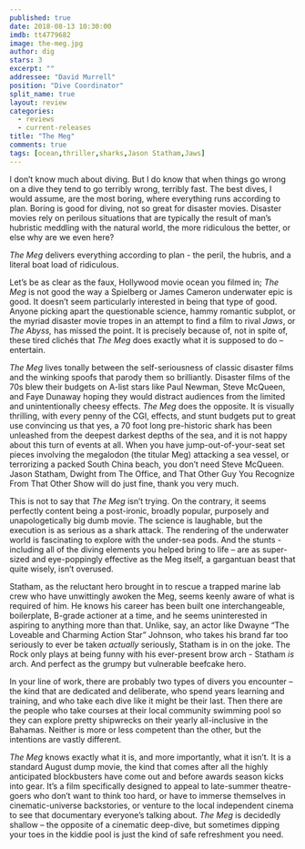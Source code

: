 ```yaml
---
published: true
date: 2018-08-13 10:30:00
imdb: tt4779682
image: the-meg.jpg
author: dig
stars: 3
excerpt: ""
addressee: "David Murrell"
position: "Dive Coordinator"
split_name: true
layout: review
categories: 
  - reviews
  - current-releases
title: "The Meg"
comments: true
tags: [ocean,thriller,sharks,Jason Statham,Jaws]
---
```

I don’t know much about diving. But I do know that when things go wrong on a dive they tend to go terribly wrong, terribly fast. The best dives, I would assume, are the most boring, where everything runs according to plan. Boring is good for diving, not so great for disaster movies. Disaster movies rely on perilous situations that are typically the result of man’s hubristic meddling with the natural world, the more ridiculous the better, or else why are we even here?

_The Meg_ delivers everything according to plan - the peril, the hubris, and a literal boat load of ridiculous.

Let’s be as clear as the faux, Hollywood movie ocean you filmed in; _The Meg_ is not good the way a Spielberg or James Cameron underwater epic is good. It doesn’t seem particularly interested in being that type of good. Anyone picking apart the questionable science, hammy romantic subplot, or the myriad disaster movie tropes in an attempt to find a film to rival _Jaws_, or _The Abyss,_ has missed the point. It is precisely because of, not in spite of, these tired clichés that _The Meg_ does exactly what it is supposed to do – entertain.

_The Meg_ lives tonally between the self-seriousness of classic disaster films and the winking spoofs that parody them so brilliantly. Disaster films of the 70s blew their budgets on A-list stars like Paul Newman, Steve McQueen, and Faye Dunaway hoping they would distract audiences from the limited and unintentionally cheesy effects. _The Meg_ does the opposite. It is visually thrilling, with every penny of the CGI, effects, and stunt budgets put to great use convincing us that yes, a 70 foot long pre-historic shark has been unleashed from the deepest darkest depths of the sea, and it is not happy about this turn of events at all. When you have jump-out-of-your-seat set pieces involving the megalodon (the titular Meg) attacking a sea vessel, or terrorizing a packed South China beach, you don’t need Steve McQueen. Jason Statham, Dwight from The Office, and That Other Guy You Recognize From That Other Show will do just fine, thank you very much.

This is not to say that _The Meg_ isn’t trying. On the contrary, it seems perfectly content being a post-ironic, broadly popular, purposely and unapologetically big dumb movie. The science is laughable, but the execution is as serious as a shark attack. The rendering of the underwater world is fascinating to explore with the under-sea pods. And the stunts - including all of the diving elements you helped bring to life – are as super-sized and eye-poppingly effective as the Meg itself, a gargantuan beast that quite wisely, isn’t overused.

Statham, as the reluctant hero brought in to rescue a trapped marine lab crew who have unwittingly awoken the Meg, seems keenly aware of what is required of him. He knows his career has been built one interchangeable, boilerplate, B-grade actioner at a time, and he seems uninterested in aspiring to anything more than that. Unlike, say, an actor like Dwayne “The Loveable and Charming Action Star” Johnson, who takes his brand far too seriously to ever be taken _actually_ seriously, Statham is in on the joke. The Rock only plays at being funny with his ever-present brow arch - Statham _is_ arch. And perfect as the grumpy but vulnerable beefcake hero.

In your line of work, there are probably two types of divers you encounter – the kind that are dedicated and deliberate, who spend years learning and training, and who take each dive like it might be their last. Then there are the people who take courses at their local community swimming pool so they can explore pretty shipwrecks on their yearly all-inclusive in the Bahamas. Neither is more or less competent than the other, but the intentions are vastly different.

_The Meg_ knows exactly what it is, and more importantly, what it isn’t. It is a standard August dump movie, the kind that comes after all the highly anticipated blockbusters have come out and before awards season kicks into gear. It’s a film specifically designed to appeal to late-summer theatre-goers who don’t want to think too hard, or have to immerse themselves in cinematic-universe backstories, or venture to the local independent cinema to see that documentary everyone’s talking about. _The Meg_ is decidedly shallow – the opposite of a cinematic deep-dive, but sometimes dipping your toes in the kiddie pool is just the kind of safe refreshment you need.